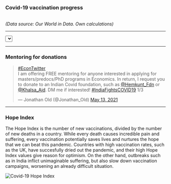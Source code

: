 


### Covid-19 vaccination progress

<script type="text/javascript">
 var zz = "World" ;
        var comma = d3.format(",");

		var abc =  d3.csv("/otherdata/covid.csv", function(consdata) {
	    var filtercitydata = consdata.filter(function(d, i) 
	    	{ 
	            if (d["location"] == zz) 
	            {return d} ;
	        }) ;
	        console.log(filtercitydata) ;
		  var ctry =  filtercitydata.filter(function(d, i){return d})[0].location2 ;      
		 var sevendays = comma(filtercitydata.filter(function(d, i){return d})[0].fvl7d)  ;
		 var date = filtercitydata.filter(function(d, i){return d})[0].date  ;
		 var vaccination_rate = filtercitydata.filter(function(d, i){return d})[0].vaccination_rate  ;
		 var already_vaccinated = filtercitydata.filter(function(d, i){return d})[0].already_vaccinated  ;
		 var vaccination_days = comma(filtercitydata.filter(function(d, i){return d})[0].vaccination_days)  ;
     d3.select("#p3").insert("p").html("As of <b>" + month + " " 
    + day + ", " + year +  "</b>, <b>" + ctry + "</b> has administered <b>" + sevendays + "</b> vaccine doses over the last seven days. This corresponds to a single dose for <b>" + vaccination_rate + "%</b> of the population. <b>"  + ctry  + "</b> has reached <b>" + already_vaccinated + "%</b> of the vaccination goal (i.e., full immunization for 80% of the population). At the current speed, <b>" + ctry + "</b> will have reached the vaccination goal in <b>" + vaccination_days + "</b> days.");
		   		}) ;
</script>

 <script>


 d3.csv("/otherdata/covid.csv", function(error, data) {
    var select = d3.select("p2")
      .append("div")
      .append("select")


    select
      .on("change", function(d) {
      	// Defining the function
		// This line of code selects the <tbody> from the html and clears it. If this is not used, then the results would appear on top of the previous result.
		d3.select("#p3").html("") ;
		// This code is needed to prevent the page from reloading.

        var location = d3.select(this).property("value");
        var comma = d3.format(",");

		var abc =  d3.csv("/otherdata/covid.csv", function(consdata) {
	    var filtercitydata = consdata.filter(function(d, i) 
	    	{ 
	            if (d["location"] == location) 
	            {return d} ;
	        }) ;
	        console.log(filtercitydata) ;
		  var ctry =  filtercitydata.filter(function(d, i){return d})[0].location2 ;      
		 var sevendays = comma(filtercitydata.filter(function(d, i){return d})[0].fvl7d)  ;
		 var date = filtercitydata.filter(function(d, i){return d})[0].date  ;
		 var vaccination_rate = filtercitydata.filter(function(d, i){return d})[0].vaccination_rate  ;
		 var already_vaccinated = filtercitydata.filter(function(d, i){return d})[0].already_vaccinated  ;
		 var vaccination_days = comma(filtercitydata.filter(function(d, i){return d})[0].vaccination_days)  ;
     var day = filtercitydata.filter(function(d, i){return d})[0].day ;
    var month = filtercitydata.filter(function(d, i){return d})[0].month ;
     var year = filtercitydata.filter(function(d, i){return d})[0].year ;

		 d3.select("#p3").insert("p").html("As of <b>" + month + " " 
    + day + ", " + year +  "</b>, <b>" + ctry + "</b> has administered <b>" + sevendays + "</b> vaccine doses over the last seven days. This corresponds to a single dose for <b>" + vaccination_rate + "%</b> of the population. <b>"  + ctry  + "</b> has reached <b>" + already_vaccinated + "%</b> of the vaccination goal (i.e., full immunization for 80% of the population). At the current speed, <b>" + ctry + "</b> will have reached the vaccination goal in <b>" + vaccination_days + "</b> days.");
		   		}) ;


      });

    select.selectAll("option")
      .data(data)
      .enter()
        .append("option")
        .attr("location", function (d) { return d.location; })
        .text(function (d) { return d.location; });
  });



</script>






<p2>
</p2>

<br>
<div id="p3">  </div>
<div> <i>(Data source: Our World in Data. Own calculations)</i> </div>

---






<!-- Initialize a select button -->
<select id="selectButton"></select>

<!-- Create a div where the graph will take place -->
<div id="my_dataviz"></div>

<!-- Color Scale -->
<script src="https://d3js.org/d3-scale-chromatic.v1.min.js"></script>

<script>

// set the dimensions and margins of the graph
var margin = {top: 10, right: 10, bottom: 30, left: 60},
    width = my_dataviz.clientWidth - margin.left - margin.right ,
    height = 0.5*window.innerHeight - margin.top - margin.bottom;

// append the svg object to the body of the page
var svg = d3.select("#my_dataviz")
  .append("svg")
    .attr("width", width + margin.left + margin.right +40)
    .attr("height", height + margin.top + margin.bottom)
  .append("g")
    .attr("transform",
          "translate(" + margin.left + "," + margin.top + ")");

//Read the data
d3.csv("/otherdata/covid_panel.csv", 
	function(d){
    return { date : d3.timeParse("%Y-%m-%d")(d.date), location: d.location, new_deaths_smoothed_per_million: d.new_deaths_smoothed_per_million, vaccination_days: d.vaccination_days, vaccination_rate: d.vaccination_rate}
  },

  // Now I can use this dataset:
  function(data) {

    // List of groups (here I have one group per column)
    var allGroup = d3.map(data, function(d){return(d.location)}).keys()

    // add the options to the button
    d3.select("#selectButton")
      .selectAll('myOptions')
     	.data(allGroup)
      .enter()
    	.append('option')
      .text(function (d) { return d; }) // text showed in the menu
      .attr("vaccination_rate", function (d) { return d; }) // corresponding value returned by the button


    // A color scale: one color for each group
    var myColor = d3.scaleOrdinal()
      .domain(allGroup)
      .range(d3.schemeSet2);


  
// text label for the y axis
  var lax = svg.append("text")
      .attr("transform", "rotate(-90)")
      .attr("y", 0 - margin.left)
      .attr("x",0 - (height / 2))
      .attr("dy", "1em")
      .style("text-anchor", "middle")
      .style('font-family', '"Noto Sans"')
      .style('font-size' , '100%')
      .style('font-weight' , '700')
        .style('fill' , function(d){ return myColor("World")})
      .style("fill-opacity", 1.0)
      .text("New Deaths per million per day");      


  var rax = svg.append("text")
      .attr("transform", "rotate(-90)")
      .attr("y", width + 30)
      .attr("x",0 - (height / 2))
      .attr("dy", "1em")
      .style("text-anchor", "middle")
      .style('font-family', '"Noto Sans"')
      .style('font-size' , '100%')
      .style('font-weight' , '700')
        .style('fill' , function(d){ return myColor("World")})
      .style("fill-opacity", 0.6)
          .text("New vaccinations per 100 per week");  





    // Add X axis --> it is a date format
    var x = d3.scaleTime()
      .domain(d3.extent(data, function(d) { return d.date; }))
      .range([ 0, width ]);
    svg.append("g")
      .attr("transform", "translate(0," + height + ")")
       .style('font-family', '"Noto Sans"')
      .style('font-size' , '100%')
         .style('color' , '#494949')
      .call(d3.axisBottom(x).ticks(7).tickFormat(d3.timeFormat("%b"))
      	);



    // Add Y axis
    var y = d3.scaleLinear()
      .domain([0, 3])
      .range([ height, 0 ]);
 
      var leftaxis =  svg.append("g")
      .call(d3.axisLeft(y)
      .tickFormat(d3.format(","))
      .ticks(5))
      .style('font-family', '"Noto Sans"')
      .style('color' , '#494949')
      .style('font-size' , '100%');
 

    // Add Y2 axis
    var y2 = d3.scaleLinear()
      .domain([0, 5])
      .range([ height, 0 ]);


    var rightaxis = svg.append("g")
      .call(d3.axisRight(y2)
      		.tickFormat(d3.format(","))
      		 .ticks(5))
      .style('font-family', '"Noto Sans"')
      .style('color' , '#494949')
      .style('font-size' , '100%')
       .attr("transform", "translate( " + 1.00*width  + ", 0 )");



    // Initialize line with first group of the list
    var line = svg
      .append('g') 
      .append("path")
        .datum(data.filter(function(d){return d.location==allGroup[0]}))
        .attr("d", d3.line()
          .x(function(d) { return x(d.date) })
          .y(function(d) { return y(+d.new_deaths_smoothed_per_million) })
        )
        .attr("stroke", function(d){ return myColor("World") })
        .style("stroke-width", 4)
        .style("fill", "none")

    var line2 = svg
      .append('g') 
      .append("path")
        .datum(data.filter(function(d){return d.location==allGroup[0]}))
        .attr("d", d3.line()
          .x(function(d) { return x(d.date) })
          .y(function(d) { return y2(+d.vaccination_rate) })
        )
        .attr("stroke", function(d){ return myColor("World") })
        .style("stroke-width", 4)
        .style("stroke-opacity", 0.6)
        .style("fill", "none");
  
    // A function that update the chart
    function update(selectedGroup) {

   
      // Create new data with the selection?
      var dataFilter = data.filter(function(d){return d.location==selectedGroup})

      y .domain([0, 1.2*d3.max(dataFilter, function(d) { return +d.new_deaths_smoothed_per_million; })]);
      y2 .domain([0, 1.2*d3.max(dataFilter, function(d) { return +d.vaccination_rate; })]);


 leftaxis
 		.transition()
        .duration(500)
      .call(d3.axisLeft(y)
      .tickFormat(d3.format(","))
      .ticks(5));
 


   rightaxis 
    		.transition()
        .duration(500)
      .call(d3.axisRight(y2)
      		.tickFormat(d3.format(","))
      		 .ticks(5))
      .style('font-family', '"Noto Sans"')
      .style('color' , '#494949')
      .style('font-size' , '100%')
       .attr("transform", "translate( " + 1.00*width  + ", 0 )");




  
		rax 
		.transition()
          .duration(500)
 		.style('fill' , function(d){ return myColor(selectedGroup)})
 		;


		lax 
		 .transition()
          .duration(500)
		 .style('fill' , function(d){ return myColor(selectedGroup)})
		 ;

      // Give these new data to update line
      line 
          .datum(dataFilter)
          .transition()
          .duration(200)
          .attr("d", d3.line()
            .x(function(d) { return x(d.date) })
            .y(function(d) { return y(+d.new_deaths_smoothed_per_million) })
          )
          .attr("stroke", function(d){ return myColor(selectedGroup) })
          .style("stroke-width", 4)
        .style("fill", "none")
          ;


    line2 
      .datum(dataFilter)
          .transition()
          .duration(200)
        .attr("d", d3.line()
          .x(function(d) { return x(d.date) })
          .y(function(d) { return y2(+d.vaccination_rate) })
        )
        .attr("stroke", function(d){ return myColor(selectedGroup) })
        .style("stroke-width", 4)
        .style("fill", "none")
        .style("stroke-opacity", 0.6);


    }

    // When the button is changed, run the updateChart function
    d3.select("#selectButton").on("change", function(d) {
        // recover the option that has been chosen
        var selectedOption = d3.select(this).property("value")
        // run the updateChart function with this selected option
        update(selectedOption)


    }) 

})

</script>


---


### Mentoring for donations

<blockquote class="twitter-tweet"><p lang="en" dir="ltr"><a href="https://twitter.com/hashtag/EconTwitter?src=hash&amp;ref_src=twsrc%5Etfw">#EconTwitter</a> <br>I am offering FREE mentoring for anyone interested in applying for masters/predocs/PhD programs in Economics. In return, I request you to donate to an Indian Covid foundation, such as <a href="https://twitter.com/Hemkunt_Fdn?ref_src=twsrc%5Etfw">@Hemkunt_Fdn</a> or <a href="https://twitter.com/Khalsa_Aid?ref_src=twsrc%5Etfw">@Khalsa_Aid</a>. DM me if interested! <a href="https://twitter.com/hashtag/IndiaFightsCOVID19?src=hash&amp;ref_src=twsrc%5Etfw">#IndiaFightsCOVID19</a> 1/3</p>&mdash; Jonathan Old (@Jonathan_Old) <a href="https://twitter.com/Jonathan_Old/status/1392964103174492172?ref_src=twsrc%5Etfw">May 13, 2021</a></blockquote> <script async src="https://platform.twitter.com/widgets.js" charset="utf-8"></script>

---



### Hope Index

The Hope Index is the number of new vaccinations, divided by the number of new deaths in a country. While every death causes incredible pain and suffering, every vaccination potentially saves lives and nurtures the hope that we can beat this pandemic. Countries with high vaccination rates, such as the UK, have succesfully dried out the pandemic, and their high Hope Index values give reason for optimism. On the other hand, outbreaks such as in India inflict unimaginable suffering, but also slow down vaccination campaigns, worsening an already difficult situation.

![Covid-19 Hope Index](/pdf/hope_index.png)




